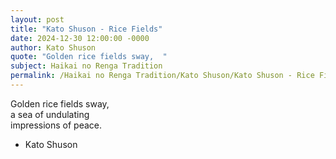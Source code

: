 ```yaml
---
layout: post
title: "Kato Shuson - Rice Fields"
date: 2024-12-30 12:00:00 -0000
author: Kato Shuson
quote: "Golden rice fields sway,  "
subject: Haikai no Renga Tradition
permalink: /Haikai no Renga Tradition/Kato Shuson/Kato Shuson - Rice Fields
---
```


Golden rice fields sway,  
a sea of undulating  
impressions of peace.

- Kato Shuson
